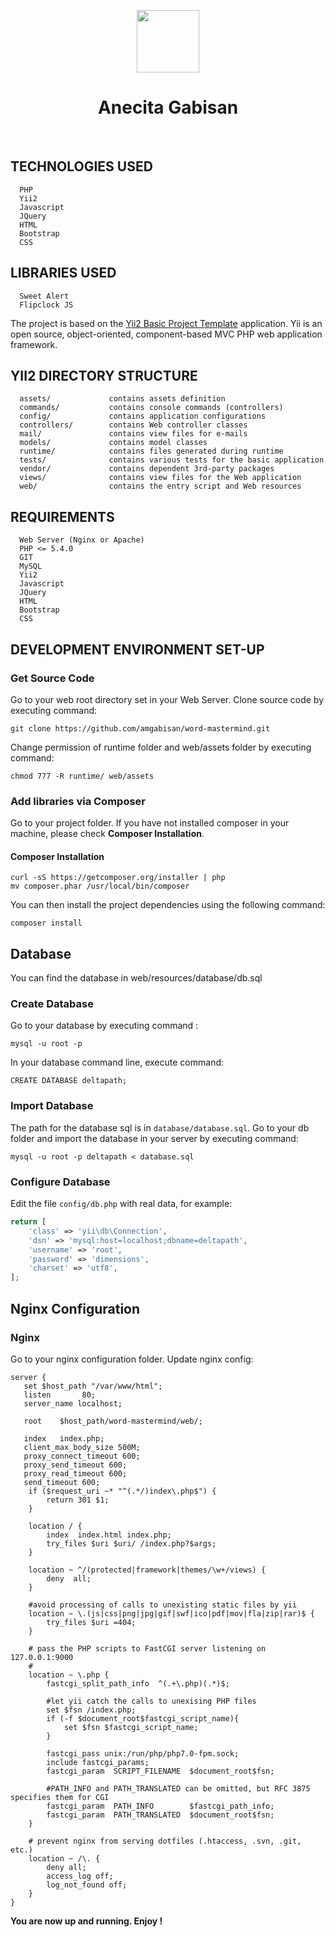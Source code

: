 <p align="center">
    <a href="https://deltapath.com" target="_blank">
        <img src="http://www.deltapath.com/wp-content/uploads/Deltapath-logo1.svg" height="100px">
    </a>
    <h1 align="center">Anecita Gabisan</h1>
    <br>
</p>

TECHNOLOGIES USED
-------------------
      PHP
      Yii2
      Javascript
      JQuery
      HTML
      Bootstrap
      CSS
      
LIBRARIES USED
-------------------
      Sweet Alert
      Flipclock JS

The project is based on the [Yii2 Basic Project Template](http://www.yiiframework.com/) application. Yii is an open source, object-oriented, component-based MVC PHP web application framework. 

YII2 DIRECTORY STRUCTURE
-------------------

      assets/             contains assets definition
      commands/           contains console commands (controllers)
      config/             contains application configurations
      controllers/        contains Web controller classes
      mail/               contains view files for e-mails
      models/             contains model classes
      runtime/            contains files generated during runtime
      tests/              contains various tests for the basic application
      vendor/             contains dependent 3rd-party packages
      views/              contains view files for the Web application
      web/                contains the entry script and Web resources



REQUIREMENTS
------------
      Web Server (Nginx or Apache)
      PHP <= 5.4.0
      GIT
      MySQL
      Yii2
      Javascript
      JQuery
      HTML
      Bootstrap
      CSS

DEVELOPMENT ENVIRONMENT SET-UP
------------
### Get Source Code
Go to your web root directory set in your Web Server.
Clone source code by executing command:
~~~
git clone https://github.com/amgabisan/word-mastermind.git
~~~

Change permission of runtime folder and web/assets folder by executing command:
~~~
chmod 777 -R runtime/ web/assets
~~~

### Add libraries via Composer
Go to your project folder. 
If you have not installed composer in your machine, please check **Composer Installation**.

#### Composer Installation
~~~
curl -sS https://getcomposer.org/installer | php
mv composer.phar /usr/local/bin/composer
~~~

You can then install the project dependencies using the following command: 
~~~
composer install
~~~

## Database
You can find the database in web/resources/database/db.sql
### Create Database
Go to your database by executing command :
~~~
mysql -u root -p
~~~

In your database command line, execute command:
~~~
CREATE DATABASE deltapath;
~~~

### Import Database
The path for the database sql is in `database/database.sql`. 
Go to your db folder and import the database in your server by executing command:
~~~
mysql -u root -p deltapath < database.sql
~~~

### Configure Database
Edit the file `config/db.php` with real data, for example:

```php
return [
    'class' => 'yii\db\Connection',
    'dsn' => 'mysql:host=localhost;dbname=deltapath',
    'username' => 'root',
    'password' => 'dimensions',
    'charset' => 'utf8',
];
```

## Nginx Configuration
### Nginx
Go to your nginx configuration folder.
Update nginx config:

~~~
server {
   set $host_path "/var/www/html";
   listen       80;
   server_name localhost;

   root    $host_path/word-mastermind/web/;

   index   index.php;
   client_max_body_size 500M;
   proxy_connect_timeout 600;
   proxy_send_timeout 600;
   proxy_read_timeout 600;
   send_timeout 600;
    if ($request_uri ~* "^(.*/)index\.php$") {
        return 301 $1;
    }

    location / {
        index  index.html index.php;
        try_files $uri $uri/ /index.php?$args;
    }

    location ~ ^/(protected|framework|themes/\w+/views) {
        deny  all;
    }

    #avoid processing of calls to unexisting static files by yii
    location ~ \.(js|css|png|jpg|gif|swf|ico|pdf|mov|fla|zip|rar)$ {
        try_files $uri =404;
    }

    # pass the PHP scripts to FastCGI server listening on 127.0.0.1:9000
    #
    location ~ \.php {
        fastcgi_split_path_info  ^(.+\.php)(.*)$;

        #let yii catch the calls to unexising PHP files
        set $fsn /index.php;
        if (-f $document_root$fastcgi_script_name){
            set $fsn $fastcgi_script_name;
        }

        fastcgi_pass unix:/run/php/php7.0-fpm.sock;
        include fastcgi_params;
        fastcgi_param  SCRIPT_FILENAME  $document_root$fsn;

        #PATH_INFO and PATH_TRANSLATED can be omitted, but RFC 3875 specifies them for CGI
        fastcgi_param  PATH_INFO        $fastcgi_path_info;
        fastcgi_param  PATH_TRANSLATED  $document_root$fsn;
    }

    # prevent nginx from serving dotfiles (.htaccess, .svn, .git, etc.)
    location ~ /\. {
        deny all;
        access_log off;
        log_not_found off;
    }
}
~~~

**You are now up and running. Enjoy !**

